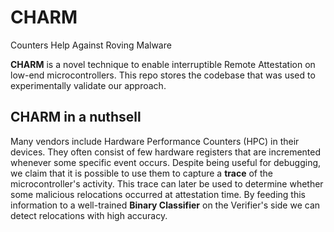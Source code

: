 # CHARM
Counters Help Against Roving Malware

**CHARM** is a novel technique to enable interruptible Remote Attestation on low-end microcontrollers. This repo stores the codebase that was used to experimentally validate our approach.

## CHARM in a nuthsell
Many vendors include Hardware Performance Counters (HPC) in their devices. They often consist of few hardware registers that are incremented whenever some specific event occurs. Despite being useful for debugging, we claim that it is possible to use them to capture a **trace** of the microcontroller's activity. This trace can later be used to determine whether some malicious relocations occurred at attestation time. By feeding this information to a well-trained **Binary Classifier** on the Verifier's side we can detect relocations with high accuracy.

## 
